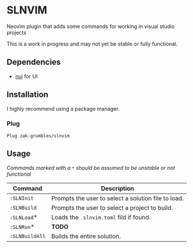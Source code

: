 # SLNVIM

Neovim plugin that adds some commands for working in visual studio projects

This is a work in progress and may not yet be stable or fully functional.

## Dependencies
- [nui](https://github.com/MunifTanjim/nui.nvim) for UI

## Installation
I highly recommend using a package manager. 

### Plug
`Plug zak-grumbles/slnvim`

## Usage

_Commands marked with a `*` should be assumed to be unstable or not functional_

| Command        | Description                                         |
| -------------- | --------------------------------------------------- |
| `:SLNInit`     | Prompts the user to select a solution file to load. |
| `:SLNBuild`    | Prompts the user to select a project to build.      |
| `:SLNLoad`*    | Loads the `.slnvim.toml` fild if found.             |
| `:SLNRun`*     | **TODO**                                                |
| `:SLNBuildAll` | Builds the entire solution.                         |
